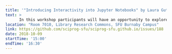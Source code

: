 ```yaml
---
title: '"Introducing Interactivity into Jupyter Notebooks" by Laura Gutierrez Funderburk'
text: >
      In this workshop participants will have an opportunity to explore the use of Jupyter widgets and learn how the use of widgets supports teaching, learning and sharing information via introducing interactivity to Jupyter notebooks.
location: "Room 7010, Library Research Commons, SFU Burnaby Campus"
link: https://github.com/sciprog-sfu/sciprog-sfu.github.io/issues/188
date: 2018-10-09
startTime: '15:00'
endTime: '16:30'
---
```

